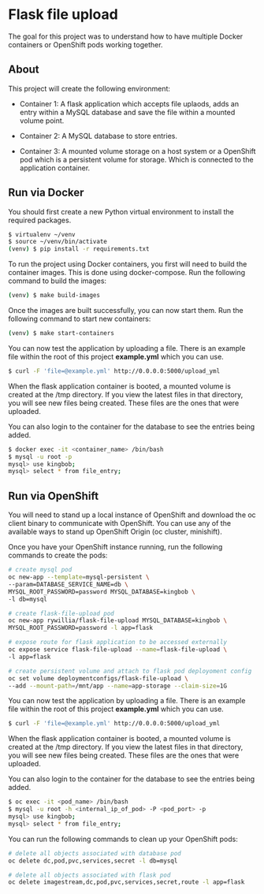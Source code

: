 # Flask file upload

The goal for this project was to understand how to have multiple
Docker containers or OpenShift pods working together.

## About

This project will create the following environment:

* Container 1: A flask application which accepts file uplaods, adds an
entry within a MySQL database and save the file within a mounted volume
point.

* Container 2: A MySQL database to store entries.

* Container 3: A mounted volume storage on a host system or a OpenShift
pod which is a persistent volume for storage. Which is connected to the
application container.

## Run via Docker

You should first create a new Python virtual environment to install the
required packages.

```bash
$ virtualenv ~/venv
$ source ~/venv/bin/activate
(venv) $ pip install -r requirements.txt
```

To run the project using Docker containers, you first will need to
build the container images. This is done using docker-compose. Run
the following command to build the images:

```bash
(venv) $ make build-images
```

Once the images are built successfully, you can now start them. Run
the following command to start new containers:

```bash
(venv) $ make start-containers
```

You can now test the application by uploading a file. There is an
example file within the root of this project **example.yml** which you
can use.

```bash
$ curl -F 'file=@example.yml' http://0.0.0.0:5000/upload_yml
```

When the flask application container is booted, a mounted volume is
created at the /tmp directory. If you view the latest files in that
directory, you will see new files being created. These files are the
ones that were uploaded.

You can also login to the container for the database to see the entries
being added.

```bash
$ docker exec -it <container_name> /bin/bash
$ mysql -u root -p
mysql> use kingbob;
mysql> select * from file_entry;
```

## Run via OpenShift

You will need to stand up a local instance of OpenShift and download
the oc client binary to communicate with OpenShift. You can use any of
the available ways to stand up OpenShift Origin (oc cluster, minishift).

Once you have your OpenShift instance running, run the following
commands to create the pods:

```bash
# create mysql pod
oc new-app --template=mysql-persistent \
--param=DATABASE_SERVICE_NAME=db \
MYSQL_ROOT_PASSWORD=password MYSQL_DATABASE=kingbob \
-l db=mysql

# create flask-file-upload pod
oc new-app rywillia/flask-file-upload MYSQL_DATABASE=kingbob \
MYSQL_ROOT_PASSWORD=password -l app=flask

# expose route for flask application to be accessed externally
oc expose service flask-file-upload --name=flask-file-upload \
-l app=flask

# create persistent volume and attach to flask pod deployoment config
oc set volume deploymentconfigs/flask-file-upload \
--add --mount-path=/mnt/app --name=app-storage --claim-size=1G
```

You can now test the application by uploading a file. There is an
example file within the root of this project **example.yml** which you
can use.

```bash
$ curl -F 'file=@example.yml' http://0.0.0.0:5000/upload_yml
```

When the flask application container is booted, a mounted volume is
created at the /tmp directory. If you view the latest files in that
directory, you will see new files being created. These files are the
ones that were uploaded.

You can also login to the container for the database to see the entries
being added.

```bash
$ oc exec -it <pod_name> /bin/bash
$ mysql -u root -h <internal_ip_of_pod> -P <pod_port> -p
mysql> use kingbob;
mysql> select * from file_entry;
```

You can run the following commands to clean up your OpenShift pods:

```bash
# delete all objects associated with database pod
oc delete dc,pod,pvc,services,secret -l db=mysql

# delete all objects associated with flask pod
oc delete imagestream,dc,pod,pvc,services,secret,route -l app=flask
```